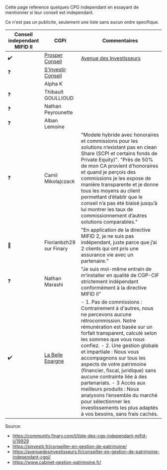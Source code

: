 Cette page reference quelques CPG independant en essayant de mentionner si leur conseil est independant.

Ce n'est pas un publicite, seulement une liste sans aucun ordre specifique.

| Conseil independant MIFID II | CGPi              | Commentaires |
|---------------------|-------------------|--------------|
| ✔️ | [Prosper Conseil](https://prosper-conseil.fr/) | [Avenue des Investisseurs](https://avenuedesinvestisseurs.fr/) |
| ❓ | [S'investir  Conseil](https://sinvestir.fr/sinvestir-conseil/)
| | Alpha K | |
| ❓ | Thibault GOULLIOUD | |
| ❓ | Nathan Peyrounette | |
| ❓ | Alban Lemoine | |
| ❓ | Camil Mikolajczack | "Modele hybride avec honoraires et commissions pour les solutions n’existant pas en clean Share (SCPI et certains fonds de Private Equity)". "Près de 50% de mon CA provient d’honoraires et quand je perçois des commissions je les expose de manière transparente et je donne tous les moyens au client permettant d’établir que le conseil n’a pas été biaisé jusqu’à lui montrer les taux de commissionnement d’autres solutions comparables." |
| 🚫 | Florianbzh29 sur Finary | "En application de la directive MIFID 2, je ne suis pas indépendant, juste parce que j’ai 2 clients qui ont pris une assurance vie avec un partenaire." |
| ❓ | Nathan Marashi | "Je suis moi-même entrain de m’installer en qualité de CGP-CIF strictement indépendant conformément à la directive MIFID II" |
| ✔️  | [La Belle Epargne](https://la-belle-epargne.com/) | - 1. Pas de commissions : Contrairement à d'autres, nous ne percevons aucune rétrocommission. Notre rémunération est basée sur un forfait transparent, calculé selon les sommes que vous nous confiez. - 2. Une gestion globale et impartiale : Nous vous accompagnons sur tous les aspects de votre patrimoine (financier, fiscal, juridique) sans aucune contrainte liée à des partenariats. - 3 Accès aux meilleurs produits : Nous analysons l’ensemble du marché pour sélectionner les investissements les plus adaptés à vos besoins, sans frais cachés. |

Source:
* https://community.finary.com/t/liste-des-cgp-independant-mifid-ii/19929
* https://sinvestir.fr/conseiller-en-gestion-de-patrimoine/
* https://avenuedesinvestisseurs.fr/conseiller-en-gestion-de-patrimoine-independant-cgpi/
* https://www.cabinet-gestion-patrimoine.fr/
